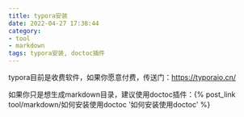 ```yaml
---
title: typora安装
date: 2022-04-27 17:38:44
category:
- tool
- markdown
tags: typora安装, doctoc插件
---
```


typora目前是收费软件，如果你愿意付费，传送门：https://typoraio.cn/

如果你只是想生成markdown目录，建议使用doctoc插件：{% post_link tool/markdown/如何安装使用doctoc '如何安装使用doctoc' %}